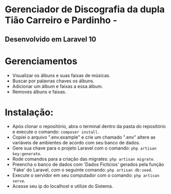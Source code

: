 # Gerenciador de Discografia da dupla Tião Carreiro e Pardinho -

## Desenvolvido em Laravel 10

# Gerenciamentos

* Visualizar os álbuns e suas faixas de músicas.
* Buscar por palavras chaves os álbuns.
* Adicionar um álbum e faixas a essa álbum.
* Removes álbuns e faixas.

# Instalação:

* Após clonar o repositório, abra o terminal dentro da pasta do repositório e execute o comando: `composer install`.
* Copiei o arquivo ".env.example" e crie um chamado ".env" altere as variáveis de ambientes de acordo com seu banco de dados.
* Gere sua chave para o projeto Laravel com o comando: `php artisan key:generate`.
* Rode comandos para a criação das migrates: `php artisan migrate`.
* Preencha o banco de dados com 'Dados Ficticios' gerados pela função 'Fake' do Laravel, com o seguinte comando: `php artisan db:seed`.
* Execute o servidor em seu computador com o comando: `php artisan serve`.
* Acesse seu ip do localhost e utilize do Sistema.
